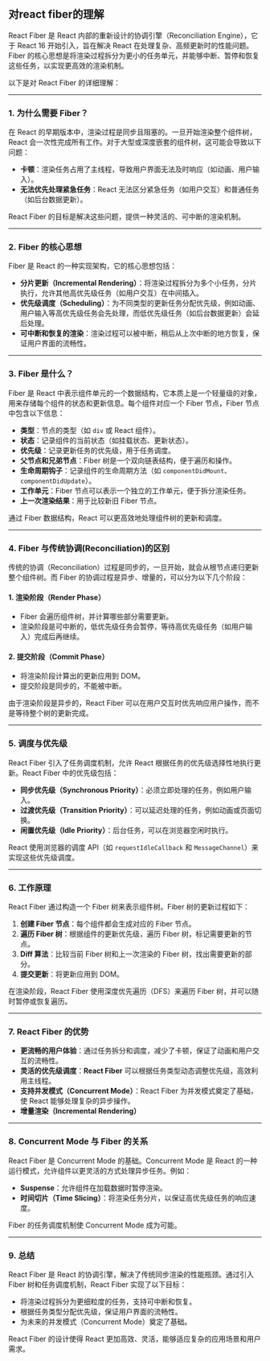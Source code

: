 ## 对react fiber的理解
React Fiber 是 React 内部的重新设计的协调引擎（Reconciliation Engine），它于 React 16 开始引入，旨在解决 React 在处理复杂、高频更新时的性能问题。Fiber 的核心思想是将渲染过程拆分为更小的任务单元，并能够中断、暂停和恢复这些任务，以实现更高效的渲染机制。

以下是对 React Fiber 的详细理解：

---

### 1. 为什么需要 Fiber？

在 React 的早期版本中，渲染过程是同步且阻塞的。一旦开始渲染整个组件树，React 会一次性完成所有工作。对于大型或深度嵌套的组件树，这可能会导致以下问题：

- **卡顿**：渲染任务占用了主线程，导致用户界面无法及时响应（如动画、用户输入）。
- **无法优先处理紧急任务**：React 无法区分紧急任务（如用户交互）和普通任务（如后台数据更新）。

React Fiber 的目标是解决这些问题，提供一种灵活的、可中断的渲染机制。

---

### 2. Fiber 的核心思想

Fiber 是 React 的一种实现架构，它的核心思想包括：

- **分片更新（Incremental Rendering）**：将渲染过程拆分为多个小任务，分片执行，允许其他高优先级任务（如用户交互）在中间插入。
- **优先级调度（Scheduling）**：为不同类型的更新任务分配优先级，例如动画、用户输入等高优先级任务会先处理，而低优先级任务（如后台数据更新）会延后处理。
- **可中断和恢复的渲染**：渲染过程可以被中断，稍后从上次中断的地方恢复，保证用户界面的流畅性。

---

### 3. Fiber 是什么？

Fiber 是 React 中表示组件单元的一个数据结构，它本质上是一个轻量级的对象，用来存储每个组件的状态和更新信息。每个组件对应一个 Fiber 节点，Fiber 节点中包含以下信息：

- **类型**：节点的类型（如 `div` 或 React 组件）。
- **状态**：记录组件的当前状态（如挂载状态、更新状态）。
- **优先级**：记录更新任务的优先级，用于任务调度。
- **父节点和兄弟节点**：Fiber 树是一个双向链表结构，便于遍历和操作。
- **生命周期钩子**：记录组件的生命周期方法（如 `componentDidMount`、`componentDidUpdate`）。
- **工作单元**：Fiber 节点可以表示一个独立的工作单元，便于拆分渲染任务。
- **上一次渲染结果**：用于比较新旧 Fiber 节点。

通过 Fiber 数据结构，React 可以更高效地处理组件树的更新和调度。

---

### 4. **Fiber 与传统协调(Reconciliation)的区别**

传统的协调（Reconciliation）过程是同步的，一旦开始，就会从根节点递归更新整个组件树。而 Fiber 的协调过程是异步、增量的，可以分为以下几个阶段：

#### 1. **渲染阶段（Render Phase）**
- Fiber 会遍历组件树，并计算哪些部分需要更新。
- 渲染阶段是可中断的，低优先级任务会暂停，等待高优先级任务（如用户输入）完成后再继续。

#### 2. **提交阶段（Commit Phase）**
- 将渲染阶段计算出的更新应用到 DOM。
- 提交阶段是同步的，不能被中断。

由于渲染阶段是异步的，React Fiber 可以在用户交互时优先响应用户操作，而不是等待整个树的更新完成。

---

### 5. **调度与优先级**

React Fiber 引入了任务调度机制，允许 React 根据任务的优先级选择性地执行更新。React Fiber 中的优先级包括：

- **同步优先级（Synchronous Priority）**：必须立即处理的任务，例如用户输入。
- **过渡优先级（Transition Priority）**：可以延迟处理的任务，例如动画或页面切换。
- **闲置优先级（Idle Priority）**：后台任务，可以在浏览器空闲时执行。

React 使用浏览器的调度 API（如 `requestIdleCallback` 和 `MessageChannel`）来实现这些优先级调度。

---

### 6. **工作原理**

React Fiber 通过构造一个 Fiber 树来表示组件树。Fiber 树的更新过程如下：

1. **创建 Fiber 节点**：每个组件都会生成对应的 Fiber 节点。
2. **遍历 Fiber 树**：根据组件的更新优先级，遍历 Fiber 树，标记需要更新的节点。
3. **Diff 算法**：比较当前 Fiber 树和上一次渲染的 Fiber 树，找出需要更新的部分。
4. **提交更新**：将更新应用到 DOM。

在渲染阶段，React Fiber 使用深度优先遍历（DFS）来遍历 Fiber 树，并可以随时暂停或恢复遍历。

---

### 7. **React Fiber 的优势**

- **更流畅的用户体验**：通过任务拆分和调度，减少了卡顿，保证了动画和用户交互的流畅性。
- **灵活的优先级调度**：**React Fiber** 可以根据任务类型动态调整优先级，高效利用主线程。
- **支持并发模式（Concurrent Mode）**：React Fiber 为并发模式奠定了基础，使 React 能够处理复杂的异步操作。
- **增量渲染（Incremental Rendering）**

---

### 8. **Concurrent Mode 与 Fiber 的关系**

React Fiber 是 Concurrent Mode 的基础。Concurrent Mode 是 React 的一种运行模式，允许组件以更灵活的方式处理异步任务。例如：

- **Suspense**：允许组件在加载数据时暂停渲染。
- **时间切片（Time Slicing）**：将渲染任务分片，以保证高优先级任务的响应速度。

Fiber 的任务调度机制使 Concurrent Mode 成为可能。


---

### 9. **总结**

React Fiber 是 React 的协调引擎，解决了传统同步渲染的性能瓶颈。通过引入 Fiber 树和任务调度机制，React Fiber 实现了以下目标：

- 将渲染过程拆分为更细粒度的任务，支持可中断和恢复。
- 根据任务类型分配优先级，保证用户界面的流畅性。
- 为未来的并发模式（Concurrent Mode）奠定了基础。

React Fiber 的设计使得 React 更加高效、灵活，能够适应复杂的应用场景和用户需求。
